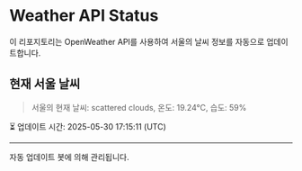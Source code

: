 
# Weather API Status

이 리포지토리는 OpenWeather API를 사용하여 서울의 날씨 정보를 자동으로 업데이트합니다.

## 현재 서울 날씨
> 서울의 현재 날씨: scattered clouds, 온도: 19.24°C, 습도: 59%

⏳ 업데이트 시간: 2025-05-30 17:15:11 (UTC)

---
자동 업데이트 봇에 의해 관리됩니다.
